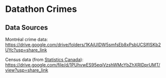 # Datathon Crimes

## Data Sources
Montréal crime data: https://drive.google.com/drive/folders/1KAiUIDW5smfsEb8xPsbUCSlfISKb2UYc?usp=share_link

Census data (from [Statistics Canada](https://www.statcan.gc.ca/)): https://drive.google.com/file/d/1PUhvwES95eqiVzshWMcYbZhXRIDprUMT/view?usp=share_link